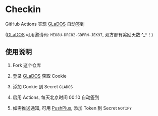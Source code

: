 # Checkin

GitHub Actions 实现 [GLaDOS][glados] 自动签到

([GLaDOS][glados] 可用邀请码: `MEO8U-DRC82-GDPRN-JEK97`, 双方都有奖励天数    ^_^！)

## 使用说明

1. Fork 这个仓库

1. 登录 [GLaDOS][glados] 获取 Cookie

1. 添加 Cookie 到 Secret `GLADOS`

1. 启用 Actions, 每天北京时间 00:10 自动签到

1. 如需推送通知, 可用 [PushPlus][pushplus], 添加 Token 到 Secret `NOTIFY`

[glados]: https://github.com/glados-network/GLaDOS
[pushplus]: https://www.pushplus.plus/

